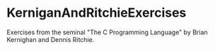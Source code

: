 # KerniganAndRitchieExercises
Exercises from the seminal "The C Programming Language" by Brian Kernighan and Dennis Ritchie.
